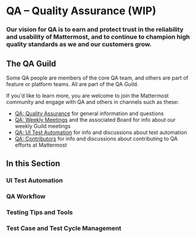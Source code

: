 # QA – Quality Assurance (WIP)

### Our vision for QA is to earn and protect trust in the reliability and usability of Mattermost, and to continue to champion high quality standards as we and our customers grow.

## The QA Guild
Some QA people are members of the core QA team, and others are part of feature or platform teams. All are part of the QA Guild. 

If you'd like to learn more, you are welcome to join the Mattermost community and engage with QA and others in channels such as these:
- [QA: Quality Assurance](https://community.mattermost.com/core/channels/quality-assurance) for general information and questions
- [QA: Weekly Meetings](https://community.mattermost.com/core/channels/qa-weekly-meetings) and the associated Board for info about our weekly Guild meetings
- [QA: UI Test Automation](https://community.mattermost.com/core/channels/ui-test-automation) for info and discussions about test automation
- [QA: Contributors](https://community.mattermost.com/core/channels/qa-contributors) for info and discussions about contributing to QA efforts at Mattermost

## In this Section
### UI Test Automation
### QA Workflow
### Testing Tips and Tools
### Test Case and Test Cycle Management
